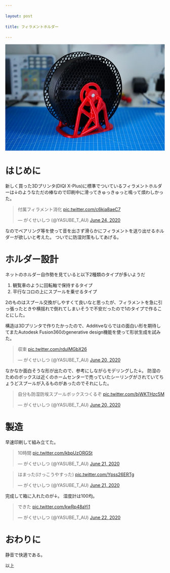 ```yaml
---

layout: post

title: フィラメントホルダー

---
```


<img src="https://raw.githubusercontent.com/gakuseishitsu/gakuseishitsu.github.io/master/images/200622_spool_holder/SH_1.JPG">

# はじめに
新しく買った3Dプリンタ(DIQI X-Plus)に標準でついているフィラメントホルダーは↓のようなただの棒なので印刷中に滑ってきゅっきゅっと鳴って煩わしかった。

<blockquote class="twitter-tweet"><p lang="ja" dir="ltr">付属フィラメント消化 <a href="https://t.co/c6kia8aeC7">pic.twitter.com/c6kia8aeC7</a></p>&mdash; がくせいしつ (@YASUBE_T_AU) <a href="https://twitter.com/YASUBE_T_AU/status/1275603146954309633?ref_src=twsrc%5Etfw">June 24, 2020</a></blockquote> <script async src="https://platform.twitter.com/widgets.js" charset="utf-8"></script>

なのでベアリング等を使って音を出さず滑らかにフィラメントを送り出せるホルダーが欲しいと考えた。
ついでに防湿対策もしてあげる。

# ホルダー設計

ネットのホルダー自作勢を見ていると以下2種類のタイプが多いようだ

  1. 観覧車のように回転軸で保持するタイプ
  2. 平行なコロの上にスプールを乗せるタイプ

2のものはスプール交換がしやすくて良いなと思ったが、フィラメントを急に引っ張ったときや横揺れで倒れてしまいそうで不安だったので1のタイプで作ることにした。

構造は3Dプリンタで作りたかったので、Additiveならではの面白い形を期待してまたAutodesk Fusion360のgenerative design機能を使って形状生成を試みた。

<blockquote class="twitter-tweet"><p lang="ja" dir="ltr">収束 <a href="https://t.co/rdulMGbX26">pic.twitter.com/rdulMGbX26</a></p>&mdash; がくせいしつ (@YASUBE_T_AU) <a href="https://twitter.com/YASUBE_T_AU/status/1274285038188650496?ref_src=twsrc%5Etfw">June 20, 2020</a></blockquote> <script async src="https://platform.twitter.com/widgets.js" charset="utf-8"></script>

なかなか面白そうな形が出たので、参考にしながらモデリングした↓。
防湿のためのボックスは近くのホームセンターで売っていたシーリングがされていてちょうどスプールが入るものがあったのでそれにした。

<blockquote class="twitter-tweet"><p lang="ja" dir="ltr">自分も防湿防埃スプールボックスつくるぞ <a href="https://t.co/bjWKTHzc5M">pic.twitter.com/bjWKTHzc5M</a></p>&mdash; がくせいしつ (@YASUBE_T_AU) <a href="https://twitter.com/YASUBE_T_AU/status/1274337850754916352?ref_src=twsrc%5Etfw">June 20, 2020</a></blockquote> <script async src="https://platform.twitter.com/widgets.js" charset="utf-8"></script>

# 製造

早速印刷して組み立てた。

<blockquote class="twitter-tweet"><p lang="ja" dir="ltr">10時間 <a href="https://t.co/kbpUzORGSt">pic.twitter.com/kbpUzORGSt</a></p>&mdash; がくせいしつ (@YASUBE_T_AU) <a href="https://twitter.com/YASUBE_T_AU/status/1274663321078124545?ref_src=twsrc%5Etfw">June 21, 2020</a></blockquote> <script async src="https://platform.twitter.com/widgets.js" charset="utf-8"></script>


<blockquote class="twitter-tweet"><p lang="ja" dir="ltr">はまった(けっこうやすった) <a href="https://t.co/Ypss26ERTg">pic.twitter.com/Ypss26ERTg</a></p>&mdash; がくせいしつ (@YASUBE_T_AU) <a href="https://twitter.com/YASUBE_T_AU/status/1274698632998998016?ref_src=twsrc%5Etfw">June 21, 2020</a></blockquote> <script async src="https://platform.twitter.com/widgets.js" charset="utf-8"></script>


完成して箱に入れたのが↓。
湿度計は100均。

<blockquote class="twitter-tweet"><p lang="ja" dir="ltr">できた <a href="https://t.co/kwRp48aYi1">pic.twitter.com/kwRp48aYi1</a></p>&mdash; がくせいしつ (@YASUBE_T_AU) <a href="https://twitter.com/YASUBE_T_AU/status/1275017553874546689?ref_src=twsrc%5Etfw">June 22, 2020</a></blockquote> <script async src="https://platform.twitter.com/widgets.js" charset="utf-8"></script>

# おわりに
静音で快適である。


以上

